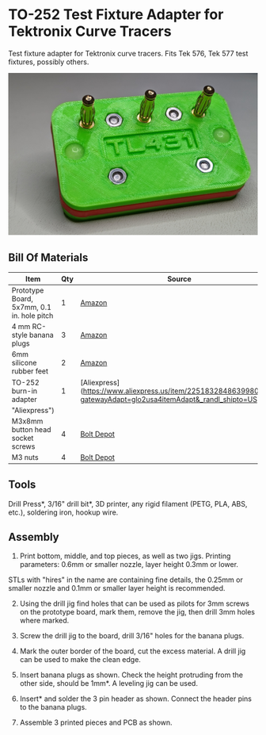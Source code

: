 # TO-252 Test Fixture Adapter for Tektronix Curve Tracers

Test fixture adapter for Tektronix curve tracers. Fits Tek 576, Tek 577 test fixtures, possibly others.

![TL431 adapter, bottom view](img/tl431-bottom.png)

## Bill Of Materials

| Item | Qty | Source |
| --- | --- | --- |
| Prototype Board, 5x7mm, 0.1 in. hole pitch | 1 | [Amazon](https://amzn.to/3WRZzZg "Amazon")|
| 4 mm RC-style banana plugs | 3 | [Amazon](https://amzn.to/3YWXP2K "Amazon")|
| 6mm silicone rubber feet | 2 | [Amazon](https://amzn.to/3Wtbopl "Amazon")|
| TO-252 burn-in adapter | 1 | [Aliexpress](https://www.aliexpress.us/item/2251832848639980.html?gatewayAdapt=glo2usa4itemAdapt&_randl_shipto=US
"Aliexpress")|
| M3x8mm button head socket screws | 4 | [Bolt Depot](https://www.boltdepot.com/Product-Details.aspx?product=4783 "Bolt Depot")|
| M3 nuts | 4 | [Bolt Depot](https://www.boltdepot.com/Product-Details.aspx?product=4783 "Bolt Depot")|

## Tools

Drill Press*, 3/16" drill bit*, 3D printer, any rigid filament (PETG, PLA, ABS, etc.), soldering iron, hookup wire.

## Assembly

1. Print bottom, middle, and top pieces, as well as two jigs. Printing parameters: 0.6mm or smaller nozzle, layer height 0.3mm or lower.

STLs with "hires" in the name are containing fine details, the 0.25mm or smaller nozzle and 0.1mm or smaller layer height is recommended.

2. Using the drill jig find holes that can be used as pilots for 3mm screws on the prototype board, mark them, remove the jig, then drill 3mm holes where marked.

3. Screw the drill jig to the board, drill 3/16" holes for the banana plugs.

4. Mark the outer border of the board, cut the excess material. A drill jig can be used to make the clean edge.

5. Insert banana plugs as shown. Check the height protruding from the other side, should be 1mm*. A leveling jig can be used.

6. Insert* and solder the 3 pin header as shown. Connect the header pins to the banana plugs.

7. Assemble 3 printed pieces and PCB as shown.

